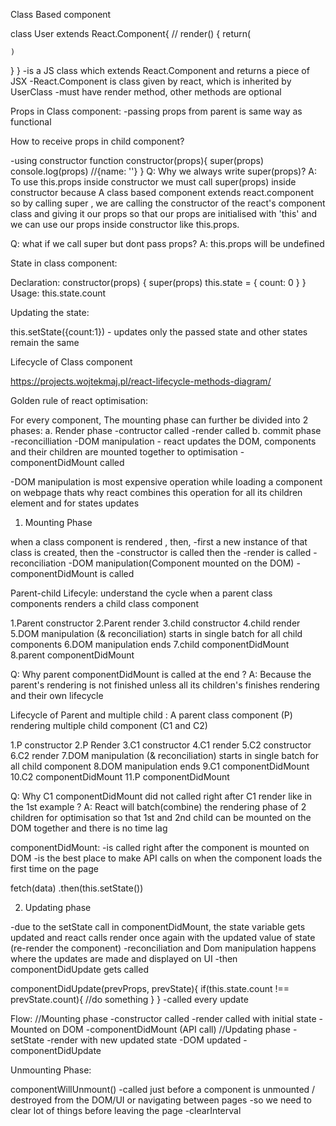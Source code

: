 Class Based component

class User extends React.Component{
//
render() {
    return(

    )
}
}
-is a JS class which extends React.Component and returns a piece of JSX
-React.Component is class given by react, which is inherited by UserClass
-must have render method, other methods are optional

Props in Class component:
-passing props from parent is same way as functional

How to receive props in child component?

-using constructor function
constructor(props){
    super(props)
    console.log(props) //{name: ''}
}
Q: Why we always write super(props)?
A: To use this.props inside constructor we must call super(props) inside constructor 
because A class based component extends react.component so by calling super , we are calling the constructor of the react's component class and giving it our props so that our props are initialised with 'this' and we can use our props inside constructor like this.props.

Q: what if we call super but dont pass props?
A: this.props will be undefined

State in class component:

Declaration:
constructor(props) {
        super(props)
        this.state = {
            count: 0
        }
    }
Usage:
this.state.count

Updating the state:

this.setState({count:1}) - updates only the passed state and other states remain the same

Lifecycle of Class component

https://projects.wojtekmaj.pl/react-lifecycle-methods-diagram/ 

Golden rule of react optimisation:

For every component, The mounting phase can further be divided into 2 phases:
a. Render phase
-contructor called
-render called
b. commit phase
-reconcilliation
-DOM manipulation - react updates the DOM, components and their children are mounted together to optimisation
-componentDidMount called

-DOM manipulation is most expensive operation while loading a component on webpage thats why react combines this operation for all its children element and for states updates

1. Mounting Phase

when a class component is rendered <UserClass/>, then,
-first a new instance of that class is created, then the 
-constructor is called then the
-render is called
-reconciliation
-DOM manipulation(Component mounted on the DOM)
-componentDidMount is called

Parent-child Lifecyle: understand the cycle when a parent class components renders a child class component

1.Parent constructor
2.Parent render
3.child constructor
4.child render
5.DOM manipulation (& reconciliation) starts in single batch for all child components
6.DOM manipulation ends
7.child componentDidMount
8.parent componentDidMount 

Q: Why parent componentDidMount is called at the end ?
A: Because the parent's rendering is not finished unless all its children's finishes rendering and their own lifecycle

Lifecycle of Parent and multiple child : A parent class component (P) rendering multiple child component (C1 and C2)

1.P constructor
2.P Render
3.C1 constructor
4.C1 render
5.C2 constructor
6.C2 render
7.DOM manipulation (& reconciliation) starts in single batch for all child component
8.DOM manipulation ends
9.C1 componentDidMount
10.C2 componentDidMount
11.P componentDidMount

Q: Why C1 componentDidMount did not called right after C1 render like in the 1st example ?
A: React will batch(combine) the rendering phase of 2 children for optimisation so that 1st and 2nd child can be mounted on the DOM together and there is no time lag

componentDidMount:
-is called right after the component is mounted on DOM
-is the best place to make API calls on when the component loads the first time on the page

fetch(data)
.then(this.setState())

2. Updating phase

-due to the setState call in componentDidMount, the state variable gets updated and react calls render once again with the updated value of state (re-render the component)
-reconciliation and Dom manipulation happens where the updates are made and displayed on UI
-then componentDidUpdate gets called

componentDidUpdate(prevProps, prevState){
    if(this.state.count !== prevState.count){
        //do something
    }
}
-called every update

Flow:
//Mounting phase
-constructor called
-render called with initial state
-Mounted on DOM
-componentDidMount (API call)
//Updating phase
-setState
-render with new updated state
-DOM updated
-componentDidUpdate

Unmounting Phase:

componentWillUnmount()
-called just before a component is unmounted / destroyed from the DOM/UI or navigating between pages
-so we need to clear lot of things before leaving the page
-clearInterval
